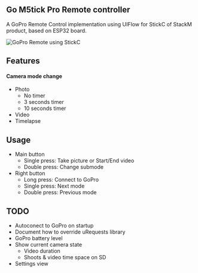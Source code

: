 ## Go M5tick Pro Remote controller

A GoPro Remote Control implementation using UIFlow for StickC of StackM product, based on ESP32 board.

![GoPro Remote using StickC](https://github.com/jesuslg123/gopro-remote-stickC/blob/master/StickC_Remote.png)

## Features
#### Camera mode change
- Photo
	- No timer
	- 3 seconds timer
	- 10 seconds timer
- Video
- Timelapse

## Usage
- Main button
	- Single press: Take picture or Start/End video
	- Double press: Change submode
- Right button
	- Long press: Connect to GoPro
	- Single press: Next mode
	- Double press: Previous mode


## TODO
- Autoconect to GoPro on startup
- Document how to override uRequests library
- GoPro battery level
- Show current camera state
	- Video duration
	- Shoots & video time space on SD
- Settings view

